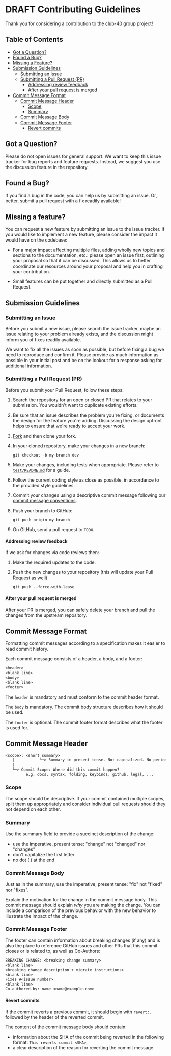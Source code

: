 # DRAFT Contributing Guidelines

Thank you for considering a contribution to the [club-40](https://github.com/club-40) group project!

## Table of Contents

- [Got a Question?](#got-a-question)
- [Found a Bug?](#found-a-bug)
- [Missing a Feature?](#missing-a-feature)
- [Submission Guidelines](#submission-guidelines)
  - [Submitting an Issue](#submitting-an-issue)
  - [Submitting a Pull Request (PR)](#submitting-a-pull-request-pr)
    - [Addressing review feedback](#addressing-review-feedback)
    - [After your pull request is merged](#after-your-pull-request-is-merged)
- [Commit Message Format](#commit-message-format)
  - [Commit Message Header](#commit-message-header)
    - [Scope](#scope)
    - [Summary](#summary)
  - [Commit Message Body](#commit-message-body)
  - [Commit Message Footer](#commit-message-footer)
    - [Revert commits](#revert-commits)

## Got a Question?

Please do not open issues for general support. We want to keep this issue tracker
for bug reports and feature requests. Instead, we suggest you use the discussion feature in the repository.

## Found a Bug?

If you find a bug in the code, you can help us by submitting an issue.
Or, better, submit a pull request with a fix readily available!

## Missing a feature?

You can request a new feature by submitting an issue to the issue tracker.
If you would like to implement a new feature, please consider the impact it would have on the codebase:

- For a major impact affecting multiple files, adding wholly new topics and sections to the documentation, etc.:
    please open an issue first, outlining your proposal so that it can be discussed.
    This allows us to better coordinate our resources around your proposal and help you in crafting your contribution.

- Small features can be put together and directly submitted as a Pull Request.

## Submission Guidelines

### Submitting an Issue

Before you submit a new issue, please search the issue tracker, maybe an issue relating to your problem already exists,
and the discussion might inform you of fixes readily available.

We want to fix all the issues as soon as possible, but before fixing a bug we need to reproduce and confirm it. Please provide as much information as possible in your initial post and be on the lookout for a response asking for additional information.

### Submitting a Pull Request (PR)

Before you submit your Pull Request, follow these steps:

1. Search the repository for an open or closed PR that relates to your submission.
   You wouldn't want to duplicate existing efforts.
2. Be sure that an issue describes the problem you're fixing, or documents the design for the feature you're adding.
   Discussing the design upfront helps to ensure that we're ready to accept your work.
3. [Fork](https://github.com/Club-40/group-project-1) and then clone your fork.

4. In your cloned repository, make your changes in a new branch:

    ```shell
    git checkout -b my-branch dev
    ```

5. Make your changes, including tests when appropriate. Please refer to [`test/README.md`](TODO ) for a guide.

6. Follow the current coding style as close as possible, in accordance to the provided style guidelines.

7. Commit your changes using a descriptive commit message following our [commit message conventions](TODO).

8. Push your branch to GitHub:

   ```shell
   git push origin my-branch
   ```

9. On GitHub, send a pull request to `TODO`.

#### Addressing review feedback

If we ask for changes via code reviews then:

1. Make the required updates to the code.

2. Push the new changes to your repository (this will update your Pull Request as well)

   ```shell
   git push --force-with-lease
   ```

#### After your pull request is merged

After your PR is merged, you can safely delete your branch and pull the changes from the upstream repository.

## Commit Message Format

Formatting commit messages according to a specification makes it easier to read commit history.

Each commit message consists of a header, a body, and a footer:

```txt
<header>
<blank line>
<body>
<blank line>
<footer>
```

The `header` is mandatory and must conform to the commit header format.

The `body` is mandatory. The commit body structure describes how it should be used.

The `footer` is optional. The commit footer format describes what the footer is used for.

## Commit Message Header

```txt
<scope>: <short summary>
   |           └─> Summary in present tense. Not capitalized. No period at the end.
   |
   └─> Commit Scope: Where did this commit happen?
         e.g. docs, syntax, folding, keybinds, github, legal, ...
```

### Scope

The scope should be descriptive. If your commit contained multiple scopes, split them up appropriately and consider
individual pull requests should they not depend on each other.

### Summary

Use the summary field to provide a succinct description of the change:

- use the imperative, present tense: "change" not "changed" nor "changes"
- don't capitalize the first letter
- no dot (.) at the end

### Commit Message Body

Just as in the summary, use the imperative, present tense: "fix" not "fixed" nor "fixes".

Explain the motivation for the change in the commit message body.
This commit message should explain _why_ you are making the change.
You can include a comparison of the previous behavior with the new behavior to illustrate the impact of the change.

### Commit Message Footer

The footer can contain information about breaking changes (if any) and is also the place to reference GitHub issues
and other PRs that this commit closes or is related to, as well as Co-Authors:

```txt
BREAKING CHANGE: <breaking change summary>
<blank line>
<breaking change description + migrate instructions>
<blank line>
Fixes #<issue number>
<blank line>
Co-authored-by: name <name@example.com>
```

#### Revert commits

If the commit reverts a previous commit, it should begin with `revert:`, followed by the header of the reverted commit.

The content of the commit message body should contain:

- information about the SHA of the commit being reverted in the following format: `This reverts commit <SHA>`,
- a clear description of the reason for reverting the commit message.
